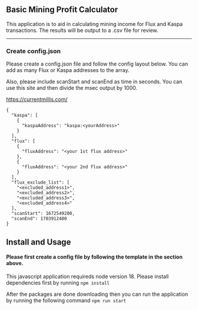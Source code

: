 ## Basic Mining Profit Calculator

This application is to aid in calculating mining income for Flux and Kaspa transactions. The results will be output to a .csv file for review.

---

### Create config.json

Please create a config.json file and follow the config layout below. You can add as many Flux or Kaspa addresses to the array.

Also, please include scanStart and scanEnd as time in seconds. You can use this site and then divide the msec output by 1000.

https://currentmillis.com/

```
{
  "kaspa": [
    {
      "kaspaAddress": "kaspa:<yourAddress>"
    }
  ],
  "flux": [
    {
      "fluxAddress": "<your 1st flux address>"
    },
    {
      "fluxAddress": "<your 2nd flux address>"
    }
  ],
  "flux_exclude_list": [
    "<excluded_address1>",
    "<excluded_address2>",
    "<excluded_address3>",
    "<excluded_address4>"
  ],
  "scanStart": 1672549200,
  "scanEnd": 1703912400
}
```

## Install and Usage

#### Please first create a config file by following the template in the section above.

This javascript application requireds node version 18. Please install dependencies first by running `npm install`

After the packages are done downloading then you can run the application by running the following command `npm run start`
